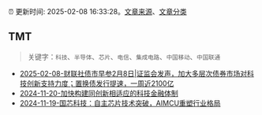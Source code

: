 :alarm_clock: 更新时间: 2025-02-08 16:33:28。[文章来源](/README.md)、[文章分类](/TAGS.md)

## TMT


> 关键字：`科技`、`半导体`、`芯片`、`电信`、`集成电路`、`中国移动`、`中国联通`



- [2025-02-08-财联社债市早参2月8日|证监会发声，加大多层次债券市场对科技创新支持力度；置换债发行提速，一周近2100亿](https://www.cls.cn/detail/1937539) 
- [2024-11-20-加快构建同创新相适应的科技金融体制](https://xueqiu.com/9193403816/313561745) 
- [2024-11-19-国芯科技：自主芯片技术突破，AIMCU重塑行业格局](https://xueqiu.com/8151841495/313402043) 
